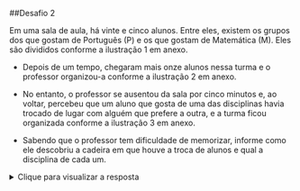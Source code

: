 ##Desafio 2

Em uma sala de aula, há vinte e cinco alunos.
Entre eles, existem os grupos dos que gostam de Português (P) e os que gostam de Matemática (M).
Eles são divididos conforme a ilustração 1 em anexo.

- Depois de um tempo, chegaram mais onze alunos nessa turma e o professor organizou-a conforme a ilustração 2 em anexo.

- No entanto, o professor se ausentou da sala por cinco minutos e, ao voltar, percebeu que um aluno que gosta de uma das disciplinas havia trocado de lugar com alguém que prefere a outra, e a turma ficou organizada conforme a ilustração 3 em anexo.

- Sabendo que o professor tem dificuldade de memorizar, informe como ele descobriu a cadeira em que houve a troca de alunos e qual a disciplina de cada um.

<details> 
  <summary>Clique para visualizar a resposta</summary>

### Resposta

Na sala com 25 alunos tínhamos 14 alunos que preferem M e 11 alunos que gostam de P.
Observando a sala como uma matriz, no primeiro instante temos uma matriz 5x5. Nesse modelo de 25 alunos, a sala estava organizada com o padrão de 3 alunos que preferem uma disciplina para 2 que gostam mais da outra, tanto em linha como em coluna, com exceção da terceira linha e terceira coluna.

Ao chegar os demais alunos, sendo 7 que gostam de P e 4 que preferem M, a organização da sala foi acrescido uma coluna e uma linha, sendo agora uma matriz 6x6.

Nesse modelo 2 ficou um total de 36 alunos, sendo 18 que prefere M e 18 que gostam de P, e a distribuição pode ficar padronizada em 3 para 2, tanto em coluna quanto em linha.

Ao sair da sala e depois retornar ele pode perceber que houve mudança nas posições S43 e S55 (onde S representa a matriz Sala, e o primeiro nº é referente a linha e o segundo representa o nº da coluna), porque observando as linhas 1, 2, 3 e 6 manteve o padrão de 3 para 2, e verificando as colunas 1, 2, 4 e 6 também o padrão 3 para 2 se manteve. Somente nas linhas 4 e 5 e colunas 3 e 5 que não estavam seguindo o padrão. Sendo assim possível determinar as posições dos dois alunos que mudaram de lugar sendo eles S43 (que prefere P)  mudou de lugar com S55 (que gosta de M).

